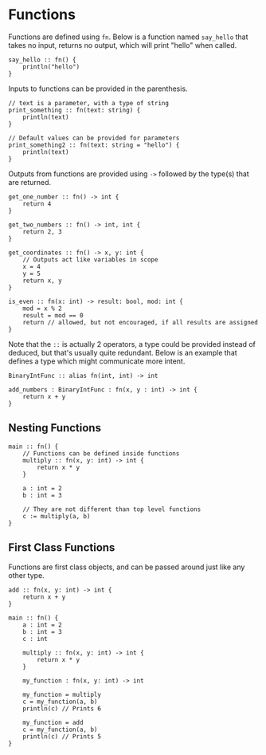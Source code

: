 # Functions

Functions are defined using `fn`. Below is a function named `say_hello` that takes no input, returns no output, which will print "hello" when called.

```
say_hello :: fn() {
    println("hello")
}
```

Inputs to functions can be provided in the parenthesis.

```
// text is a parameter, with a type of string
print_something :: fn(text: string) {
    println(text)
}

// Default values can be provided for parameters
print_something2 :: fn(text: string = "hello") {
    println(text)
}
```

Outputs from functions are provided using `->` followed by the type(s) that are returned.

```
get_one_number :: fn() -> int {
    return 4
}

get_two_numbers :: fn() -> int, int {
    return 2, 3
}

get_coordinates :: fn() -> x, y: int {
    // Outputs act like variables in scope
    x = 4
    y = 5
    return x, y
}

is_even :: fn(x: int) -> result: bool, mod: int {
    mod = x % 2
    result = mod == 0
    return // allowed, but not encouraged, if all results are assigned
}
```

Note that the `::` is actually 2 operators, a type could be provided instead of deduced, but that's usually quite redundant.
Below is an example that defines a type which might communicate more intent.

```
BinaryIntFunc :: alias fn(int, int) -> int

add_numbers : BinaryIntFunc : fn(x, y : int) -> int {
    return x + y
}
```

## Nesting Functions

```
main :: fn() {
    // Functions can be defined inside functions
    multiply :: fn(x, y: int) -> int {
        return x * y
    }

    a : int = 2
    b : int = 3

    // They are not different than top level functions
    c := multiply(a, b)
}
```

## First Class Functions

Functions are first class objects, and can be passed around just like any other type.

```
add :: fn(x, y: int) -> int {
    return x + y
}

main :: fn() {
    a : int = 2
    b : int = 3
    c : int

    multiply :: fn(x, y: int) -> int {
        return x * y
    }

    my_function : fn(x, y: int) -> int

    my_function = multiply
    c = my_function(a, b)
    println(c) // Prints 6

    my_function = add
    c = my_function(a, b)
    println(c) // Prints 5
}
```
